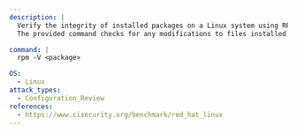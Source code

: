 ```yaml
---
description: |
  Verify the integrity of installed packages on a Linux system using RPM.
  The provided command checks for any modifications to files installed by a specific package, aiding in configuration review and security assessment.

command: |
  rpm -V <package>

OS:
  - Linux
attack_types:
  - Configuration_Review
references:
  - https://www.cisecurity.org/benchmark/red_hat_linux
---
```

